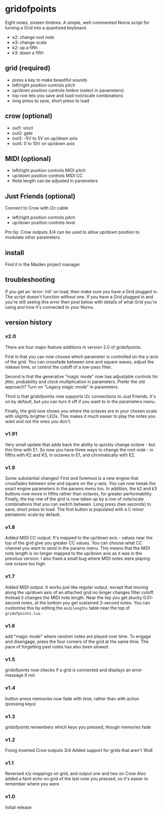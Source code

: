 # gridofpoints

Eight notes, sixteen timbres. A simple, well-commented Norns script for turning a Grid into a quantized keyboard.

- e2: change root note
- e3: change scale
- k2: up a fifth
- k3: down a fifth

## grid (required)

- press a key to make beautiful sounds
- left/right position controls pitch
- up/down position controls timbre (select in parameters)
- top row lets you save and load root/scale combinations
- long press to save, short press to load

## crow (optional)

- out1: v/oct
- out2: gate
- out3: -5V to 5V on up/down axis
- out4: 0 to 10V on up/down axis

## MIDI (optional)

- left/right position controls MIDI pitch
- up/down position controls MIDI CC
- Note length can be adjusted in parameters

## Just Friends (optional)

Connect to Crow with i2c cable

- left/right position controls pitch
- up/down position controls level

Pro tip: Crow outputs 3/4 can be used to allow up/down position to modulate other parameters.

## install

Find it in the Maiden project manager

## troubleshooting

If you get an 'error: init' on load, then make sure you have a Grid plugged in. The script doesn't function without one. If you have a Grid plugged in and you're still seeing this error then post below with details of what Grid you're using and how it's connected to your Norns.

## version history

### v2.0

There are four major feature additions in version 2.0 of gridofpoints.

First is that you can now choose which parameter is controlled on the y-axis of the grid. You can crossfade between sine and square waves, adjust the release time, or control the cutoff of a low-pass filter.

Second is that the generative "magic mode" now has adjustable controls for jitter, probability and clock multiplication in parameters. Prefer the old approach? Turn on "Legacy magic mode" in parameters.

Third is that gridofpoints now supports i2c connections to Just Friends. It's on by default, but you can turn it off if you want to in the parameters menu.

Finally, the grid now shows you where the octaves are in your chosen scale with slightly brighter LEDs. This makes it much easier to play the notes you want and not the ones you don't.

### v1.91
Very small update that adds back the ability to quickly change octave - but this time with E1. So now you have three ways to change the root note - in fifths with K2 and K3, in octaves in E1, and chromatically with E2.

### v1.9

Some substantial changes! First and foremost is a new engine that crossfades between sine and square on the y-axis. You can now tweak the exact engine parameters in the params menu too. In addition, the k2 and k3 buttons now move in fifths rather than octaves, for greater performability. Finally, the top row of the grid is now taken up by a row of note/scale combinations that you can switch between. Long press (two seconds) to save, short press to load. The first button is populated with a C minor pentatonic scale by default.

### v1.8

Added MIDI CC output. It's mapped to the up/down axis - values near the top of the grid give you greater CC values. You can choose what CC channel you want to send in the params menu. This means that the MIDI note length is no longer mapped to the up/down axis as it was in the previous version. I also fixed a small bug where MIDI notes were playing one octave too high.

### v1.7

Added MIDI output. It works just like regular output, except that moving along the up/down axis of an attached grid no longer changes filter cutoff. Instead it changes the MIDI note length. Near the top you get plucky 0.01-second notes, at the bottom you get sustained 3-second notes. You can customise this by editing the `midilengths` table near the top of `gridofpoints.lua`.

### v1.6

add "magic mode" where random notes are played over time. To engage and disengage, press the four corners of the grid at the same time. The pace of forgetting past notes has also been slowed.

### v1.5

gridofpoints now checks if a grid is connected and displays an error message if not

### v1.4

button-press memories now fade with time, rather than with action (pressing keys)

### v1.3

gridofpoints remembers which keys you pressed, though memories fade

### v1.2

Fixing inverted Crow outputs 3/4
Added support for grids that aren't 16x8

### v1.1

Reversed x/y mappings on grid, and output one and two on Crow
Also added a faint echo on grid of the last note you pressed, so it's easier to remember where you were

### v1.0

Initial release
